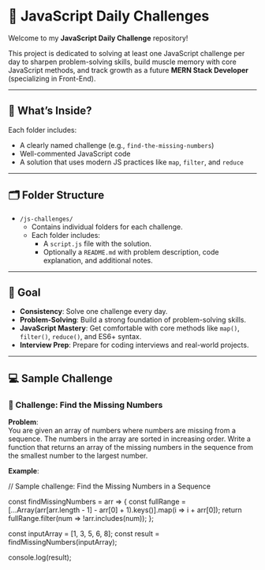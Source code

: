 # 🧠 JavaScript Daily Challenges

Welcome to my **JavaScript Daily Challenge** repository!

This project is dedicated to solving at least one JavaScript challenge per day to sharpen problem-solving skills, build muscle memory with core JavaScript methods, and track growth as a future **MERN Stack Developer** (specializing in Front-End).

---

## 📌 What’s Inside?

Each folder includes:
- A clearly named challenge (e.g., `find-the-missing-numbers`)
- Well-commented JavaScript code
- A solution that uses modern JS practices like `map`, `filter`, and `reduce`

---

## 🗂️ Folder Structure

- `/js-challenges/`
  - Contains individual folders for each challenge.
  - Each folder includes:
    - A `script.js` file with the solution.
    - Optionally a `README.md` with problem description, code explanation, and additional notes.

---

## 🎯 Goal

- **Consistency**: Solve one challenge every day.
- **Problem-Solving**: Build a strong foundation of problem-solving skills.
- **JavaScript Mastery**: Get comfortable with core methods like `map()`, `filter()`, `reduce()`, and ES6+ syntax.
- **Interview Prep**: Prepare for coding interviews and real-world projects.

---

## 💻 Sample Challenge

### 📎 Challenge: Find the Missing Numbers

**Problem**:  
You are given an array of numbers where numbers are missing from a sequence. The numbers in the array are sorted in increasing order. Write a function that returns an array of the missing numbers in the sequence from the smallest number to the largest number.

**Example**:


// Sample challenge: Find the Missing Numbers in a Sequence

const findMissingNumbers = arr => {
  const fullRange = [...Array(arr[arr.length - 1] - arr[0] + 1).keys()].map(i => i + arr[0]);
  return fullRange.filter(num => !arr.includes(num));
};

const inputArray = [1, 3, 5, 6, 8];
const result = findMissingNumbers(inputArray);

console.log(result); 
